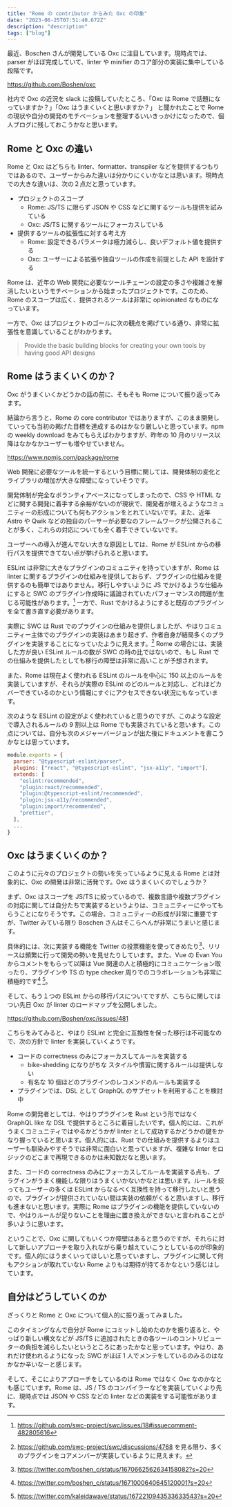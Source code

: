 ```yaml
---
title: "Rome の contributor からみた Oxc の印象"
date: "2023-06-25T07:51:40.672Z"
description: "description"
tags: ["blog"]
---
```


最近、Boschen さんが開発している Oxc に注目しています。現時点では、parser がほぼ完成していて、linter や minifier のコア部分の実装に集中している段階です。

https://github.com/Boshen/oxc

社内で Oxc の近況を slack に投稿していたところ、「Oxc は Rome で話題になっていますか？」「Oxc はうまくいくと思いますか？」
と聞かれたことで Rome の現状や自分の開発のモチベーションを整理するいいきっかけになったので、個人ブログに残しておこうかなと思います。

## Rome と Oxc の違い

Rome と Oxc はどちらも linter、formatter、transpiler などを提供するつもりではあるので、ユーザーからみた違いは分かりにくいかなとは思います。現時点での大きな違いは、次の２点だと思っています。

- プロジェクトのスコープ
  - Rome: JS/TS に限らず JSON や CSS などに関するツールも提供を試みている
  - Oxc: JS/TS に関するツールにフォーカスしている
- 提供するツールの拡張性に対する考え方
  - Rome: 設定できるパラメータは極力減らし、良いデフォルト値を提供する
  - Oxc: ユーザーによる拡張や独自ツールの作成を前提とした API を設計する

Rome は、近年の Web 開発に必要なツールチェーンの設定の多さや複雑さを解消したいというモチベーションから始まったプロジェクトです。このため、Rome のスコープは広く、提供されるツールは非常に opinionated なものになっています。

一方で、Oxc はプロジェクトのゴールに次の観点を掲げている通り、非常に拡張性を意識していることがわかります。

> Provide the basic building blocks for creating your own tools by having good API designs

## Rome はうまくいくのか？

Oxc がうまくいくかどうかの話の前に、そもそも Rome について振り返ってみます。

結論から言うと、Rome の core contributor ではありますが、このまま開発していっても当初の掲げた目標を達成するのはかなり厳しいと思っています。npm の weekly download をみてもらえばわかりますが、昨年の 10 月のリリース以降はなかなかユーザーも増やせていません。

https://www.npmjs.com/package/rome

Web 開発に必要なツールを統一するという目標に関しては、開発体制の変化とライブラリの増加が大きな障壁になっていそうです。

開発体制が完全なボランティアベースになってしまったので、CSS や HTML などに関する開発に着手する余裕がないのが現状で、開発者が増えるようなコミュニティーの形成についても何もアクションをとれていないです。また、近年 Astro や Qwik などの独自のパーサーが必要なのフレームワークが公開されることが多く、これらの対応についても全く着手できていないです。

ユーザーへの導入が進んでない大きな原因としては、Rome が ESLint からの移行パスを提供できてない点が挙げられると思います。

ESLint は非常に大きなプラグインのコミュニティを持っていますが、Rome は linter に関するプラグインの仕組みを提供しておらず、プラグインの仕組みを提供するのも簡単ではありません。移行しやすいように JS でかけるような仕組みにすると SWC のプラグイン作成時に議論されていたパフォーマンスの問題が生じる可能性があります。[^1] 一方で、Rust でかけるようにすると既存のプラグインを全て書き直す必要があります。

[^1]: https://github.com/swc-project/swc/issues/18#issuecomment-482805616

実際に SWC は Rust でのプラグインの仕組みを提供しましたが、やはりコミュニティー主体でのプラグインの実装はあまり起きず、作者自身が結局多くのプラグインを実装することになっていたように見えます。[^2] Rome の場合には、実装した方が良い ESLint ルールの数が SWC の時の比ではないので、もし Rust での仕組みを提供したとしても移行の障壁は非常に高いことが予想されます。

[^2]: https://github.com/swc-project/swc/discussions/4768 を見る限り、多くのプラグインをコアメンバーが実装しているように見えます。

また、Rome は現在よく使われる ESLint のルールを中心に 150 以上のルールを実装していますが、それらが実際の ESLint のどのルールと対応し、どれほどカバーできているのかという情報にすぐにアクセスできない状況にもなっています。

次のような ESLint の設定がよく使われていると思うのですが、このような設定で導入されるルールの 9 割以上は Rome でも実装されていると思います。この点については、自分も次のメジャーバージョンが出た後にドキュメントを書こうかなとは思っています。

```js
module.exports = {
  parser: "@typescript-eslint/parser",
  plugins: ["react", "@typescript-eslint", "jsx-a11y", "import"],
  extends: [
    "eslint:recommended",
    "plugin:react/recommended",
    "plugin:@typescript-eslint/recommended",
    "plugin:jsx-a11y/recommended",
    "plugin:import/recommended",
    "prettier",
  ],
  ...
}
```

## Oxc はうまくいくのか？

このように元々のプロジェクトの勢いを失っているように見える Rome とは対象的に、Oxc の開発は非常に活発です。Oxc はうまくいくのでしょうか？

まず、Oxc はスコープを JS/TS に絞っているので、複数言語や複数プラグインの対応に関しては自分たちで実装するというよりは、コミュニティーにやってもらうことになりそうです。この場合、コミュニティーの形成が非常に重要ですが、Twitter みている限り Boschen さんはそこらへんが非常にうまいと感じます。

具体的には、次に実装する機能を Twitter の投票機能を使ってきめたり[^3]、リリースは頻繁に行って開発の勢いを見せたりしています。また、Vue の Evan You からコメントをもらって以降は Vue 関連の人と積極的にコミュニケーション取ったり、プラグインや TS の type checker 周りでのコラボレーションも非常に積極的です[^4] [^5]。

[^3]: https://twitter.com/boshen_c/status/1670662562634158082?s=20
[^4]: https://twitter.com/boshen_c/status/1671000640645120001?s=20
[^5]: https://twitter.com/kaleidawave/status/1672210943533633543?s=20

そして、もう１つの ESLint からの移行パスについてですが、こちらに関してはつい先日 Oxc が linter のロードマップを公開しました。

https://github.com/Boshen/oxc/issues/481

こちらをみてみると、やはり ESLint と完全に互換性を保った移行は不可能なので、次の方針で linter を実装していくようです。

- コードの correctness のみにフォーカスしてルールを実装する
  - bike-shedding になりがちな スタイルや慣習に関するルールは提供しない
  - 有名な 10 個ほどのプラグインのレコメンドのルールも実装する
- プラグインでは、DSL として GraphQL のサブセットを利用することを検討中

Rome の開発者としては、やはりプラグインを Rust という形ではなく GraphQL like な DSL で提供するところに着目したいです。個人的には、これがうまくコミュニティではやるかどうかが linter として成功するかどうかの鍵をかなり握っていると思います。個人的には、Rust での仕組みを提供するよりはユーザーも馴染みやすそうでは非常に面白いと思っていますが、複雑な linter をロジックのどこまで再現できるのかは未知数だなと思います。

また、コードの correctness のみにフォーカスしてルールを実装する点も、プラグインがうまく機能しな限りはうまくいかないかなとは思います。ルールを絞ってもユーザーの多くは ESLint からなるべく互換性を持って移行したいと思うので、プラグインが提供されていない間は実装の依頼がくると思いますし、移行も進まないと思います。実際に Rome はプラグインの機能を提供していないので、やはりルールが足りないことを理由に置き換えができないと言われることが多いように思います。

ということで、Oxc に関してもいくつか障壁はあると思うのですが、それらに対して新しいアプローチを取り入れながら乗り越えていこうとしているのが印象的です。個人的にはうまくいってほしいと思っていますし、プラグインに関して何もアクションが取れていない Rome よりもは期待が持てるかなという感じはしています。

## 自分はどうしていくのか

ざっくりと Rome と Oxc について個人的に振り返ってみました。

このタイミングなんで自分が Rome にコミットし始めたのかを振り返ると、やっぱり新しい構文などが JS/TS に追加されたときの各ツールのコントリビューターの負担を減らしたいというところにあったかなと思っています。やはり、あれだけ使われるようになった SWC がほぼ 1 人でメンテをしているのみるのはなかなか辛いなーと感じます。

そして、そこによりアプローチをしているのは Rome ではなく Oxc なのかなとも感じています。Rome は、JS / TS のコンパイラーなどを実装していくより先に、現時点では JSON や CSS などの linter などの実装をする可能性があります。
